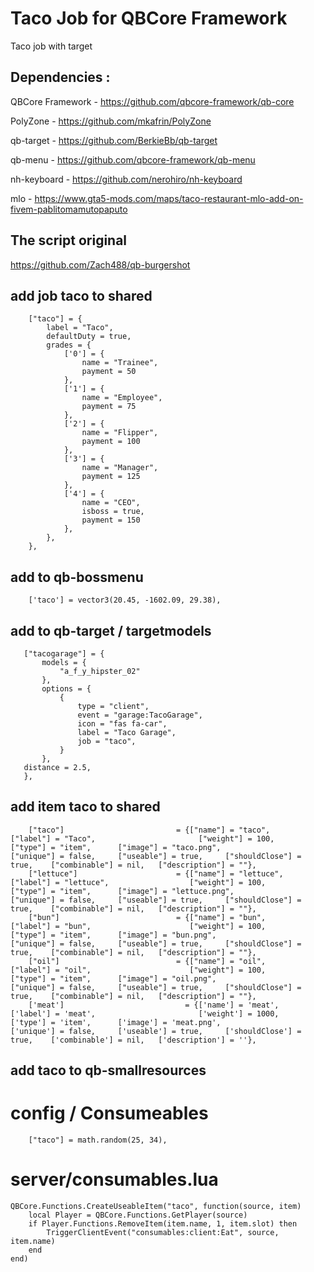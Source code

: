 # Taco Job for QBCore Framework
Taco job with target 

## Dependencies :
QBCore Framework - https://github.com/qbcore-framework/qb-core

PolyZone - https://github.com/mkafrin/PolyZone

qb-target - https://github.com/BerkieBb/qb-target

qb-menu - https://github.com/qbcore-framework/qb-menu

nh-keyboard - https://github.com/nerohiro/nh-keyboard

mlo - https://www.gta5-mods.com/maps/taco-restaurant-mlo-add-on-fivem-pablitomamutopaputo

## The script original 
https://github.com/Zach488/qb-burgershot

## add job taco to shared
```
    ["taco"] = {
		label = "Taco",
		defaultDuty = true,
		grades = {
            ['0'] = {
                name = "Trainee",
                payment = 50
            },
			['1'] = {
                name = "Employee",
                payment = 75
            },
			['2'] = {
                name = "Flipper",
                payment = 100
            },
			['3'] = {
                name = "Manager",
                payment = 125
            },
			['4'] = {
                name = "CEO",
				isboss = true,
                payment = 150
            },
        },
	},
  ```
 ## add to qb-bossmenu
 ```
     ['taco'] = vector3(20.45, -1602.09, 29.38),
 ```
 
 ## add to qb-target / targetmodels
 ```
    ["tacogarage"] = {
        models = {
            "a_f_y_hipster_02"
        },
        options = {
            {
                type = "client",
                event = "garage:TacoGarage",
                icon = "fas fa-car",
                label = "Taco Garage",
                job = "taco",
            }
        },
    distance = 2.5,
    },
 ```
 
 ## add item taco to shared
```
	["taco"] 		 	             = {["name"] = "taco", 			                ["label"] = "Taco", 				      ["weight"] = 100, 		["type"] = "item", 		["image"] = "taco.png", 			    ["unique"] = false, 	["useable"] = true, 	["shouldClose"] = true,    ["combinable"] = nil,   ["description"] = ""},
	["lettuce"] 		 	         = {["name"] = "lettuce", 			            ["label"] = "lettuce", 				    ["weight"] = 100, 		["type"] = "item", 		["image"] = "lettuce.png", 			    ["unique"] = false, 	["useable"] = true, 	["shouldClose"] = true,    ["combinable"] = nil,   ["description"] = ""},
	["bun"] 		 	             = {["name"] = "bun", 			                ["label"] = "bun", 				        ["weight"] = 100, 		["type"] = "item", 		["image"] = "bun.png", 			        ["unique"] = false, 	["useable"] = true, 	["shouldClose"] = true,    ["combinable"] = nil,   ["description"] = ""},
	["oil"] 		 	             = {["name"] = "oil", 			                ["label"] = "oil", 				        ["weight"] = 100, 		["type"] = "item", 		["image"] = "oil.png", 			        ["unique"] = false, 	["useable"] = true, 	["shouldClose"] = true,    ["combinable"] = nil,   ["description"] = ""},
	['meat'] 			        	   = {['name'] = 'meat', 			        	  	  ['label'] = 'meat', 				     	['weight'] = 1000, 		['type'] = 'item', 		['image'] = 'meat.png', 	        	['unique'] = false, 	['useable'] = true, 	['shouldClose'] = true,	   ['combinable'] = nil,   ['description'] = ''},
```

## add taco to qb-smallresources
# config / Consumeables
```
    ["taco"] = math.random(25, 34),
```
# server/consumables.lua
```
QBCore.Functions.CreateUseableItem("taco", function(source, item)
    local Player = QBCore.Functions.GetPlayer(source)
    if Player.Functions.RemoveItem(item.name, 1, item.slot) then
        TriggerClientEvent("consumables:client:Eat", source, item.name)
    end
end)
```
